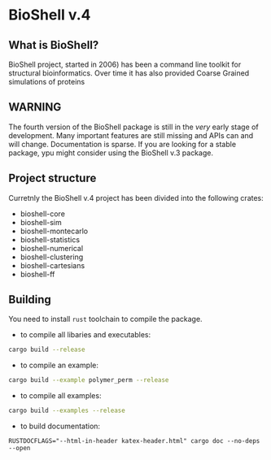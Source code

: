 # BioShell v.4


## What is BioShell?
BioShell project, started in 2006) has been a command line toolkit for  structural bioinformatics.
Over time it has also provided Coarse Grained simulations of proteins

## WARNING
The fourth version of the BioShell package is still in the _very_ early stage of development.
Many important features are still missing and APIs can and will change. 
Documentation is sparse. If you are looking for a stable package, ypu might consider using
the BioShell v.3 package. 

## Project structure
Curretnly the BioShell v.4 project has been divided into the following crates:

 - bioshell-core
 - bioshell-sim
 - bioshell-montecarlo
 - bioshell-statistics
 - bioshell-numerical
 - bioshell-clustering
 - bioshell-cartesians
 - bioshell-ff

## Building
You need to install `rust` toolchain to compile the package.
- to compile all libaries and executables:
```bash
cargo build --release
```
 - to compile an example:
```bash
cargo build --example polymer_perm --release
```
- to compile all examples:
```bash
cargo build --examples --release
```

 - to build documentation:
```
RUSTDOCFLAGS="--html-in-header katex-header.html" cargo doc --no-deps --open
```